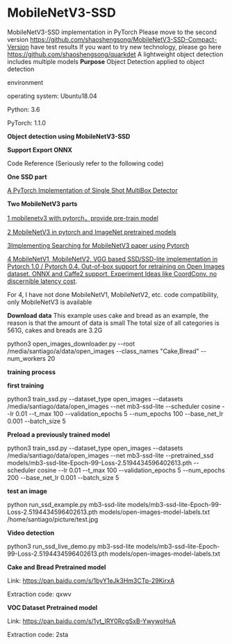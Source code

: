 # MobileNetV3-SSD


MobileNetV3-SSD implementation in PyTorch 
Please move to the second version https://github.com/shaoshengsong/MobileNetV3-SSD-Compact-Version
have test results
If you want to try new technology, please go here https://github.com/shaoshengsong/quarkdet
A lightweight object detection includes multiple models
**Purpose**
Object Detection 
applied to object detection

environment

operating system: Ubuntu18.04

Python: 3.6

PyTorch: 1.1.0


**Object detection using MobileNetV3-SSD**

**Support Export ONNX**

Code Reference (Seriously refer to the following code)


**One SSD part**


[A PyTorch Implementation of Single Shot MultiBox Detector ](https://github.com/amdegroot/ssd.pytorch)

**Two MobileNetV3 parts**



[1 mobilenetv3 with pytorch，provide pre-train model](https://github.com/xiaolai-sqlai/mobilenetv3) 


[2 MobileNetV3 in pytorch and ImageNet pretrained models ](https://github.com/kuan-wang/pytorch-mobilenet-v3)


[3Implementing Searching for MobileNetV3 paper using Pytorch ](https://github.com/leaderj1001/MobileNetV3-Pytorch)


[4 MobileNetV1, MobileNetV2, VGG based SSD/SSD-lite implementation in Pytorch 1.0 / Pytorch 0.4. Out-of-box support for retraining on Open Images dataset. ONNX and Caffe2 support. Experiment Ideas like CoordConv. 
no discernible latency cost](https://github.com/qfgaohao/pytorch-ssd).


For 4, I have not done MobileNetV1, MobileNetV2, etc. code compatibility, only MobileNetV3 is available

**Download data**
This example uses cake and bread as an example, the reason is that the amount of data is small
The total size of all categories is 561G, cakes and breads are 3.2G

python3 open_images_downloader.py --root /media/santiago/a/data/open_images --class_names "Cake,Bread" --num_workers 20


**training process**

**first training**

python3 train_ssd.py --dataset_type open_images --datasets /media/santiago/data/open_images --net mb3-ssd-lite  --scheduler cosine --lr 0.01 --t_max 100 --validation_epochs 5 --num_epochs 100 --base_net_lr 0.001  --batch_size 5


**Preload a previously trained model**

python3 train_ssd.py --dataset_type open_images --datasets /media/santiago/data/open_images --net mb3-ssd-lite --pretrained_ssd models/mb3-ssd-lite-Epoch-99-Loss-2.5194434596402613.pth  --scheduler cosine --lr 0.01 --t_max 100 --validation_epochs 5 --num_epochs 200 --base_net_lr 0.001  --batch_size 5



**test an image**

python run_ssd_example.py mb3-ssd-lite models/mb3-ssd-lite-Epoch-99-Loss-2.5194434596402613.pth models/open-images-model-labels.txt /home/santiago/picture/test.jpg

**Video detection**

python3 run_ssd_live_demo.py mb3-ssd-lite models/mb3-ssd-lite-Epoch-99-Loss-2.5194434596402613.pth models/open-images-model-labels.txt


**Cake and Bread Pretrained model**


Link: https://pan.baidu.com/s/1byY1eJk3Hm3CTp-29KirxA 

Extraction code: qxwv 

**VOC Dataset Pretrained model**

Link: https://pan.baidu.com/s/1yt_IRY0RcgSxB-YwywoHuA 

Extraction code: 2sta 
